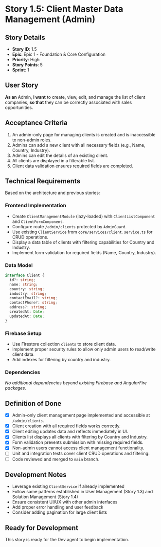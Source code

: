 # Story 1.5: Client Master Data Management (Admin)

## Story Details
- **Story ID**: 1.5
- **Epic**: Epic 1 - Foundation & Core Configuration
- **Priority**: High
- **Story Points**: 5
- **Sprint**: 1

## User Story
**As an** Admin,
**I want** to create, view, edit, and manage the list of client companies,
**so that** they can be correctly associated with sales opportunities.

## Acceptance Criteria
1. An admin-only page for managing clients is created and is inaccessible to non-admin roles.
2. Admins can add a new client with all necessary fields (e.g., Name, Country, Industry).
3. Admins can edit the details of an existing client.
4. All clients are displayed in a filterable list.
5. Client data validation ensures required fields are completed.

## Technical Requirements
Based on the architecture and previous stories:

### Frontend Implementation
- Create `ClientManagementModule` (lazy-loaded) with `ClientListComponent` and `ClientFormComponent`.
- Configure route `/admin/clients` protected by `AdminGuard`.
- Use existing `ClientService` from `core/services/client.service.ts` for CRUD operations.
- Display a data table of clients with filtering capabilities for Country and Industry.
- Implement form validation for required fields (Name, Country, Industry).

### Data Model
```typescript
interface Client {
  id?: string;
  name: string;
  country: string;
  industry: string;
  contactEmail?: string;
  contactPhone?: string;
  address?: string;
  createdAt: Date;
  updatedAt: Date;
}
```

### Firebase Setup
- Use Firestore collection `clients` to store client data.
- Implement proper security rules to allow only admin users to read/write client data.
- Add indexes for filtering by country and industry.

### Dependencies
_No additional dependencies beyond existing Firebase and AngularFire packages._

## Definition of Done
- [x] Admin-only client management page implemented and accessible at `/admin/clients`.
- [x] Client creation with all required fields works correctly.
- [x] Client editing updates data and reflects immediately in UI.
- [x] Clients list displays all clients with filtering by Country and Industry.
- [x] Form validation prevents submission with missing required fields.
- [x] Non-admin users cannot access client management functionality.
- [ ] Unit and integration tests cover client CRUD operations and filtering.
- [ ] Code reviewed and merged to `main` branch.

## Development Notes
- Leverage existing `ClientService` if already implemented
- Follow same patterns established in User Management (Story 1.3) and Solution Management (Story 1.4)
- Ensure consistent UI/UX with other admin interfaces
- Add proper error handling and user feedback
- Consider adding pagination for large client lists

## Ready for Development
This story is ready for the Dev agent to begin implementation.
